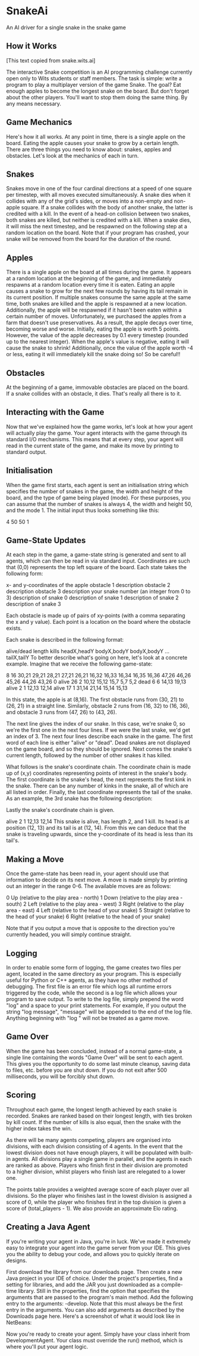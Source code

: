# SnakeAi
An AI driver for a single snake in the snake game

## How it Works
[This text copied from snake.wits.ai]

The interactive Snake competition is an AI programming challenge currently open only to Wits students or staff members. The task is simple: write a program to play a multiplayer version of the game Snake. The goal? Eat enough apples to become the longest snake on the board. But don't forget about the other players. You'll want to stop them doing the same thing. By any means necessary.

## Game Mechanics

Here's how it all works. At any point in time, there is a single apple on the board. Eating the apple causes your snake to grow by a certain length. There are three things you need to know about: snakes, apples and obstacles. Let's look at the mechanics of each in turn.

## Snakes

Snakes move in one of the four cardinal directions at a speed of one square per timestep, with all moves executed simultaneously. A snake dies when it collides with any of the grid's sides, or moves into a non-empty and non-apple square. If a snake collides with the body of another snake, the latter is credited with a kill. In the event of a head-on collision between two snakes, both snakes are killed, but neither is credited with a kill. When a snake dies, it will miss the next timestep, and be respawned on the following step at a random location on the board. Note that if your program has crashed, your snake will be removed from the board for the duration of the round.

## Apples

There is a single apple on the board at all times during the game. It appears at a random location at the beginning of the game, and immediately respawns at a random location every time it is eaten. Eating an apple causes a snake to grow for the next few rounds by having its tail remain in its current position. If multiple snakes consume the same apple at the same time, both snakes are killed and the apple is respawned at a new location. Additionally, the apple will be respawned if it hasn't been eaten within a certain number of moves. Unfortunately, we purchased the apples from a farm that doesn't use preservatives. As a result, the apple decays over time, becoming worse and worse. Initially, eating the apple is worth 5 points. However, the value of the apple decreases by 0.1 every timestep (rounded up to the nearest integer). When the apple's value is negative, eating it will cause the snake to shrink! Additionally, once the value of the apple worth -4 or less, eating it will immediately kill the snake doing so! So be careful!!

## Obstacles

At the beginning of a game, immovable obstacles are placed on the board. If a snake collides with an obstacle, it dies. That's really all there is to it.

## Interacting with the Game

Now that we've explained how the game works, let's look at how your agent will actually play the game. Your agent interacts with the game through its standard I/O mechanisms. This means that at every step, your agent will read in the current state of the game, and make its move by printing to standard output.

## Initialisation

When the game first starts, each agent is sent an initialisation string which specifies the number of snakes in the game, the width and height of the board, and the type of game being played (mode). For these purposes, you can assume that the number of snakes is always 4, the width and height 50, and the mode 1. The initial input thus looks something like this:

4 50 50 1

## Game-State Updates

At each step in the game, a game-state string is generated and sent to all agents, which can then be read in via standard input. Coordinates are such that (0,0) represents the top left square of the board. Each state takes the following form:


x- and y-coordinates of the apple
obstacle 1 description
obstacle 2 description
obstacle 3 description
your snake number (an integer from 0 to 3)
description of snake 0
description of snake 1
description of snake 2
description of snake 3

Each obstacle is made up of pairs of xy-points (with a comma separating the x and y value). Each point is a location on the board where the obstacle exists.

Each snake is described in the following format:

alive/dead length kills headX,headY bodyX,bodyY bodyX,bodyY ... tailX,tailY
To better describe what's going on here, let's look at a concrete example. Imagine that we receive the following game-state:


8 16
30,21 29,21 28,21 27,21 26,21
16,32 16,33 16,34 16,35 16,36
47,26 46,26 45,26 44,26 43,26
0
alive 26 2 10,12 15,12 15,7 5,7 5,2
dead 6 6 14,13 19,13
alive 2 1 12,13 12,14
alive 17 1 31,14 21,14 15,14 15,13

In this state, the apple is at (8,16). The first obstacle runs from (30, 21) to (26, 21) in a straight line. Similarly, obstacle 2 runs from (16, 32) to (16, 36), and obstacle 3 runs from (47, 26) to (43, 26).

The next line gives the index of our snake. In this case, we're snake 0, so we're the first one in the next four lines. If we were the last snake, we'd get an index of 3. The next four lines describe each snake in the game. The first word of each line is either "alive" or "dead". Dead snakes are not displayed on the game board, and so they should be ignored. Next comes the snake's current length, followed by the number of other snakes it has killed.

What follows is the snake's coordinate chain. The coordinate chain is made up of (x,y) coordinates representing points of interest in the snake's body. The first coordinate is the snake's head, the next represents the first kink in the snake. There can be any number of kinks in the snake, all of which are all listed in order. Finally, the last coordinate represents the tail of the snake. As an example, the 3rd snake has the following description:

Lastly the snake's coordinate chain is given.

alive 2 1 12,13 12,14
This snake is alive, has length 2, and 1 kill. Its head is at position (12, 13) and its tail is at (12, 14). From this we can deduce that the snake is traveling upwards, since the y-coordinate of its head is less than its tail's.

## Making a Move

Once the game-state has been read in, your agent should use that information to decide on its next move. A move is made simply by printing out an integer in the range 0-6. The available moves are as follows:

0	Up (relative to the play area - north)
1	Down (relative to the play area - south)
2	Left (relative to the play area - west)
3	Right (relative to the play area - east)
4	Left (relative to the head of your snake)
5	Straight (relative to the head of your snake)
6	Right (relative to the head of your snake)

Note that if you output a move that is opposite to the direction you're currently headed, you will simply continue straight.

## Logging

In order to enable some form of logging, the game creates two files per agent, located in the same directory as your program. This is especially useful for Python or C++ agents, as they have no other method of debugging. The first file is an error file which logs all runtime errors triggered by the code, while the second is a log file which allows your program to save output. To write to the log file, simply prepend the word "log" and a space to your print statements. For example, if you output the string "log message", "message" will be appended to the end of the log file. Anything beginning with "log " will not be treated as a game move.

## Game Over

When the game has been concluded, instead of a normal game-state, a single line containing the words "Game Over" will be sent to each agent. This gives you the opportunity to do some last minute cleanup, saving data to files, etc. before you are shut down. If you do not exit after 500 milliseconds, you will be forcibly shut down.

## Scoring

Throughout each game, the longest length achieved by each snake is recorded. Snakes are ranked based on their longest length, with ties broken by kill count. If the number of kills is also equal, then the snake with the higher index takes the win.

As there will be many agents competing, players are organised into divisions, with each division consisting of 4 agents. In the event that the lowest division does not have enough players, it will be populated with built-in agents. All divisions play a single game in parallel, and the agents in each are ranked as above. Players who finish first in their division are promoted to a higher division, whilst players who finish last are relegated to a lower one.

The points table provides a weighted average score of each player over all divisions. So the player who finishes last in the lowest division is assigned a score of 0, while the player who finishes first in the top division is given a score of (total_players - 1). We also provide an approximate Elo rating.

## Creating a Java Agent

If you're writing your agent in Java, you're in luck. We've made it extremely easy to integrate your agent into the game server from your IDE. This gives you the ability to debug your code, and allows you to quickly iterate on designs.

First download the library from our downloads page. Then create a new Java project in your IDE of choice. Under the project's properties, find a setting for libraries, and add the JAR you just downloaded as a compile-time library. Still in the properties, find the option that specifies the arguments that are passed to the program's main method. Add the following entry to the arguments: -develop. Note that this must always be the first entry in the arguments. You can also add arguments as described by the Downloads page here. Here's a screenshot of what it would look like in NetBeans:

 
Now you're ready to create your agent. Simply have your class inherit from DevelopmentAgent. Your class must override the run() method, which is where you'll put your agent logic.
